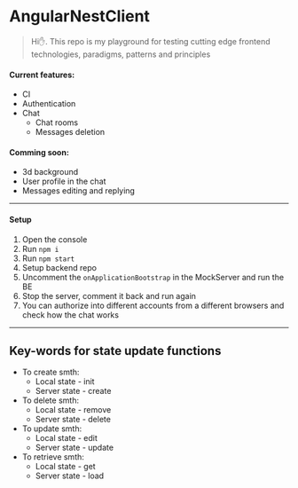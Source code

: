 # AngularNestClient

> Hi✋. This repo is my playground for testing cutting edge frontend technologies, paradigms, patterns and principles

#### Current features:

- CI
- Authentication
- Chat
  - Chat rooms
  - Messages deletion

#### Comming soon:

- 3d background
- User profile in the chat
- Messages editing and replying

---

#### Setup

1. Open the console
2. Run `npm i`
3. Run `npm start`
4. Setup backend repo
5. Uncomment the ```onApplicationBootstrap``` in the MockServer and run the BE
6. Stop the server, comment it back and run again
7. You can authorize into different accounts from a different browsers and check how the chat works

---

## Key-words for state update functions
* To create smth:
  - Local state - init
  - Server state - create
* To delete smth:
  - Local state - remove
  - Server state - delete
* To update smth:
  - Local state - edit
  - Server state - update
* To retrieve smth:
  - Local state - get
  - Server state - load

